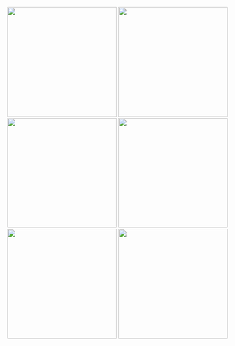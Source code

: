 <p>
  <img src="https://github.com/user-attachments/assets/fa3cab5e-688f-439e-8dd1-dbb819cbd1b2"width="250""/>
  <img src="https://github.com/user-attachments/assets/e69799cb-d78f-4c47-9ab4-43575527a170"width="250""/>
  <img src="https://github.com/user-attachments/assets/35090856-3e90-44d6-9962-b59dbbfabf85"width="250""/>
  <img src="https://github.com/user-attachments/assets/a1d2d748-9253-48ce-9c05-c7caa9aea6fc"width="250""/>
  <img src="https://github.com/user-attachments/assets/2344473c-8c2a-4620-aaad-4ece7770ee5a"width="250""/>
  <img src="https://github.com/user-attachments/assets/3dca076c-ea1d-4c00-b29c-cf4afb034b45"width="250""/>
   
</p>
